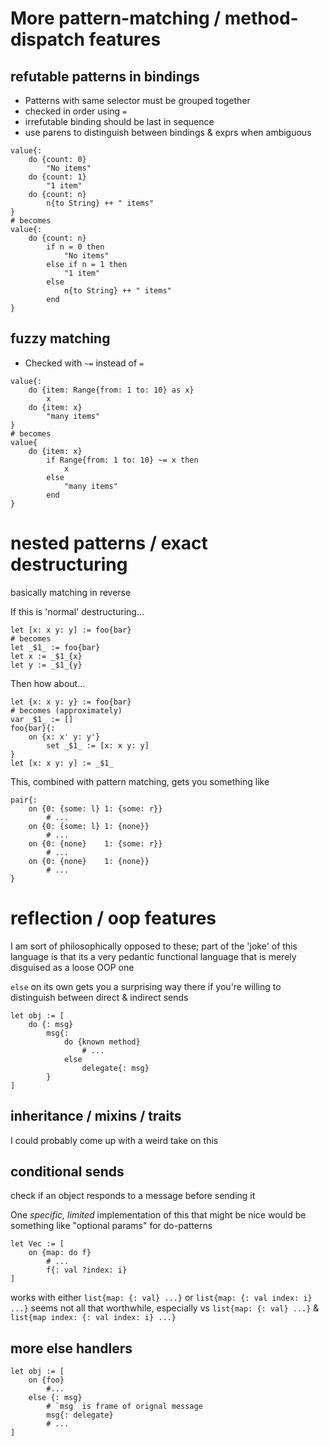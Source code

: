 # More pattern-matching / method-dispatch features

## refutable patterns in bindings

- Patterns with same selector must be grouped together
- checked in order using `=`
- irrefutable binding should be last in sequence
- use parens to distinguish between bindings & exprs when ambiguous

```goblin
value{:
	do {count: 0}
		"No items"
	do {count: 1}
		"1 item"
	do {count: n}
		n{to String} ++ " items"
}
# becomes
value{:
	do {count: n}
		if n = 0 then
			"No items"
		else if n = 1 then
			"1 item"
		else
			n{to String} ++ " items"
		end
}
```

## fuzzy matching

- Checked with `~=` instead of `=`

```goblin
value{:
	do {item: Range{from: 1 to: 10} as x}
		x
	do {item: x}
		"many items"
}
# becomes
value{
	do {item: x}
		if Range{from: 1 to: 10} ~= x then
			x
		else
		 	"many items"
		end
}
```

# nested patterns / exact destructuring

basically matching in reverse

If this is 'normal' destructuring...

```goblin
let [x: x y: y] := foo{bar}
# becomes
let _$1_ := foo{bar}
let x := _$1_{x}
let y := _$1_{y}
```

Then how about...

```goblin
let {x: x y: y} := foo{bar}
# becomes (approximately)
var _$1_ := []
foo{bar}{:
	on {x: x' y: y'}
		set _$1_ := [x: x y: y]
}
let [x: x y: y] := _$1_
```

This, combined with pattern matching, gets you something like

```goblin
pair{:
	on {0: {some: l} 1: {some: r}}
		# ...
	on {0: {some: l} 1: {none}}
		# ...
	on {0: {none} 	 1: {some: r}}
		# ...
	on {0: {none} 	 1: {none}}
		# ...
}
```

# reflection / oop features

I am sort of philosophically opposed to these; part of the 'joke' of this language is that its a very pedantic functional language that is merely disguised as a loose OOP one

`else` on its own gets you a surprising way there if you're willing to distinguish between direct & indirect sends

```goblin
let obj := [
	do {: msg}
		msg{:
			do {known method}
				# ...
			else
				delegate{: msg}
		}
]
```

## inheritance / mixins / traits

I could probably come up with a weird take on this

## conditional sends

check if an object responds to a message before sending it

One _specific, limited_ implementation of this that might be nice would be something like "optional params" for do-patterns

```goblin
let Vec := [
	on {map: do f}
		# ...
		f{: val ?index: i}
]
```

works with either `list{map: {: val} ...}` or `list{map: {: val index: i} ...}`
seems not all that worthwhile, especially vs `list{map: {: val} ...}` & `list{map index: {: val index: i} ...}`

## more else handlers

```goblin
let obj := [
	on {foo}
		#...
	else {: msg}
		# `msg` is frame of orignal message
		msg{: delegate}
		# ...
]
```
